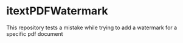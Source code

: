 # itextPDFWatermark
This repository tests a mistake while trying to add a watermark for a specific pdf document
